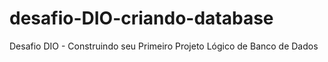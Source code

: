 # desafio-DIO-criando-database
Desafio DIO - Construindo seu Primeiro Projeto Lógico de Banco de Dados
